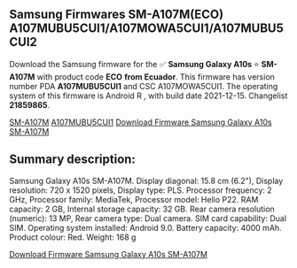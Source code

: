 <h2>Samsung Firmwares SM-A107M(ECO) A107MUBU5CUI1/A107MOWA5CUI1/A107MUBU5CUI2</h2>
Download the Samsung firmware for the ✅ <strong>Samsung Galaxy A10s </strong> ⭐ <strong>SM-A107M</strong> with product code <strong>ECO</strong> <strong> from Ecuador</strong>. This firmware has version number PDA <strong>A107MUBU5CUI1</strong> and CSC A107MOWA5CUI1. The operating system of this firmware is Android R , with build date 2021-12-15. Changelist <strong>21859865</strong>.


[SM-A107M](https://samfirm.shop/samsung/model/SM-A107M)
[A107MUBU5CUI1](https://samfirm.shop/samsung/pda/A107MUBU5CUI1)
[Download Firmware Samsung Galaxy A10s SM-A107M](https://samfirm.shop/samsung/firmware/482724)
<h2>Summary description:</h2>
<p>Samsung Galaxy A10s SM-A107M. Display diagonal: 15.8 cm (6.2"), Display resolution: 720 x 1520 pixels, Display type: PLS. Processor frequency: 2 GHz, Processor family: MediaTek, Processor model: Helio P22. RAM capacity: 2 GB, Internal storage capacity: 32 GB. Rear camera resolution (numeric): 13 MP, Rear camera type: Dual camera. SIM card capability: Dual SIM. Operating system installed: Android 9.0. Battery capacity: 4000 mAh. Product colour: Red. Weight: 168 g</p>


[Download Firmware Samsung Galaxy A10s SM-A107M](https://samfirm.shop/samsung/firmware/482724)
